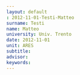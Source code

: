 ```yaml
---
layout: default 
: 2012-11-01-Testi-Matteo
surname: Testi
name: Matteo
university: Univ. Trento
date: 2012-11-01
unit: ARES
subtitle: 
advisor: 
keywords: 
---
```

